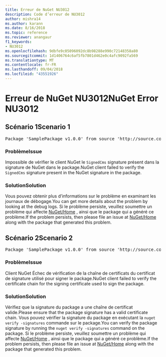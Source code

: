 ```yaml
---
title: Erreur de NuGet NU3012
description: Code d’erreur de NU3012
author: mishra14
ms.author: karann
ms.date: 8/16/2018
ms.topic: reference
ms.reviewer: anangaur
f1_keywords:
- NU3012
ms.openlocfilehash: 9dbfe9c05096092dc8b98288e990c72148358a80
ms.sourcegitcommit: 1d1406764c6af5fb7801d462e0c4afc9092fa569
ms.translationtype: MT
ms.contentlocale: fr-FR
ms.lasthandoff: 09/04/2018
ms.locfileid: "43551926"
---
```

# <a name="nuget-error-nu3012"></a><span data-ttu-id="4eaea-103">Erreur de NuGet NU3012</span><span class="sxs-lookup"><span data-stu-id="4eaea-103">NuGet Error NU3012</span></span>

## <a name="scenario-1"></a><span data-ttu-id="4eaea-104">Scénario 1</span><span class="sxs-lookup"><span data-stu-id="4eaea-104">Scenario 1</span></span>

<pre>Package 'SamplePackage v1.0.0' from source 'http://source.com/index.json': The primary signature validation failed.</pre>

### <a name="issue"></a><span data-ttu-id="4eaea-105">Problème</span><span class="sxs-lookup"><span data-stu-id="4eaea-105">Issue</span></span>

<span data-ttu-id="4eaea-106">Impossible de vérifier le client NuGet le `SignedCms` signature présent dans la signature de NuGet dans le package.</span><span class="sxs-lookup"><span data-stu-id="4eaea-106">NuGet client failed to verify the `SignedCms` signature present in the NuGet signature in the package.</span></span>


### <a name="solution"></a><span data-ttu-id="4eaea-107">Solution</span><span class="sxs-lookup"><span data-stu-id="4eaea-107">Solution</span></span>

<span data-ttu-id="4eaea-108">Vous pouvez obtenir plus d’informations sur le problème en examinant les journaux de débogage.</span><span class="sxs-lookup"><span data-stu-id="4eaea-108">You can get more details about the problem by looking at the debug logs.</span></span> <span data-ttu-id="4eaea-109">Si le problème persiste, veuillez soumettre un problème qui affecte [NuGet/Home](https://github.com/NuGet/Home/issues) , ainsi que le package qui a généré ce problème.</span><span class="sxs-lookup"><span data-stu-id="4eaea-109">If the problem persists, then please file an issue at [NuGet/Home](https://github.com/NuGet/Home/issues) along with the package that generated this problem.</span></span>



## <a name="scenario-2"></a><span data-ttu-id="4eaea-110">Scénario 2</span><span class="sxs-lookup"><span data-stu-id="4eaea-110">Scenario 2</span></span>

<pre>Package 'SamplePackage v1.0.0' from source 'http://source.com/index.json': The primary signature found a chain building issue:  A certificate chain processed, but terminated in a root certificate which is not trusted by the trust provider.</pre>

### <a name="issue"></a><span data-ttu-id="4eaea-111">Problème</span><span class="sxs-lookup"><span data-stu-id="4eaea-111">Issue</span></span>

<span data-ttu-id="4eaea-112">Client NuGet Échec de vérification de la chaîne de certificats du certificat de signature utilisé pour signer le package.</span><span class="sxs-lookup"><span data-stu-id="4eaea-112">NuGet client failed to verify the certificate chain for the signing certificate used to sign the package.</span></span>


### <a name="solution"></a><span data-ttu-id="4eaea-113">Solution</span><span class="sxs-lookup"><span data-stu-id="4eaea-113">Solution</span></span>

<span data-ttu-id="4eaea-114">Vérifiez que la signature du package a une chaîne de certificat valide.</span><span class="sxs-lookup"><span data-stu-id="4eaea-114">Please ensure that the package signature has a valid certificate chain.</span></span> <span data-ttu-id="4eaea-115">Vous pouvez vérifier la signature du package en exécutant la `nuget verify -signatures` commande sur le package.</span><span class="sxs-lookup"><span data-stu-id="4eaea-115">You can verify the package signature by running the `nuget verify -signatures` command on the package.</span></span> <span data-ttu-id="4eaea-116">Si le problème persiste, veuillez soumettre un problème qui affecte [NuGet/Home](https://github.com/NuGet/Home/issues) , ainsi que le package qui a généré ce problème.</span><span class="sxs-lookup"><span data-stu-id="4eaea-116">If the problem persists, then please file an issue at [NuGet/Home](https://github.com/NuGet/Home/issues) along with the package that generated this problem.</span></span>



